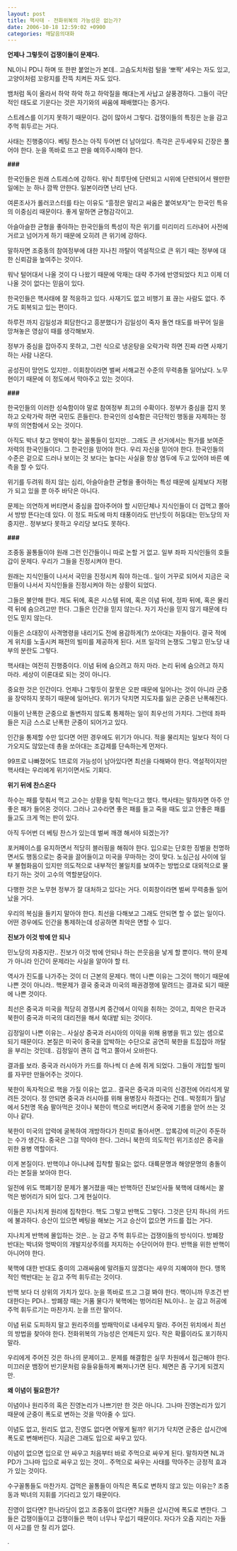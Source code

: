 ```yaml
---
layout: post
title: 핵사태 - 전화위복의 가능성은 없는가?
date: 2006-10-18 12:59:02 +0900
categories: 깨달음의대화
---
```

**언제나 그렇듯이 겁쟁이들이 문제다.** 

NL이니 PD니 하며 또 한판 붙었는가 본데.. 고슴도치처럼 털을 ‘뽀짝’ 세우는 자도 있고, 고양이처럼 꼬랑지를 잔뜩 치켜든 자도 있다. 

뱀처럼 독이 올라서 하악 하악 하고 하악질을 해대는게 사납고 살풍경하다. 그들이 극단적인 태도로 기운다는 것은 자기와의 싸움에 패배했다는 증거다. 

스트레스를 이기지 못하기 때문이다. 겁이 많아서 그렇다. 겁쟁이들의 특징은 눈을 감고 주먹 휘두르는 거다. 

사태는 진행중이다. 베팅 찬스는 아직 두어번 더 남아있다. 촉각은 곤두세우되 긴장은 풀어야 한다. 눈을 똑바로 뜨고 판을 예의주시해야 한다. 

**###**

한국인들은 원래 스트레스에 강하다. 워낙 최루탄에 단련되고 시위에 단련되어서 웬만한 일에는 눈 하나 깜짝 안한다. 일본이라면 난리 난다. 

여론조사가 롤러코스터를 타는 이유도 “흥정은 말리고 싸움은 붙여보자”는 한국인 특유의 이중심리 때문이다. 좋게 말하면 균형감각이고.

아슬아슬한 균형을 좋아하는 한국인들의 특성이 작은 위기를 미리미리 드러내어 사전에 거르고 넘어가게 하기 때문에 오히려 큰 위기에 강하다. 

말하자면 조중동의 참여정부에 대한 지나친 까탈이 역설적으로 큰 위기 때는 정부에 대한 신뢰감을 높여주는 것이다. 

워낙 털어대서 나올 것이 다 나왔기 때문에 악재는 대략 주가에 반영되었다 치고 이제 더 나올 것이 없다는 믿음이 있다. 

한국인들은 핵사태에 잘 적응하고 있다. 사재기도 없고 비행기 표 끊는 사람도 없다. 주가도 회복되고 있는 편이다. 

하루전 까지 김일성과 회담한다고 흥분했다가 김일성이 죽자 돌연 태도를 바꾸어 일을 망쳐놓은 영삼이 때를 생각해보자. 

정부가 중심을 잡아주지 못하고, 그런 식으로 냉온탕을 오락가락 하면 진짜 라면 사재기 하는 사람 나온다. 

공성진이 망언도 있지만.. 이회창이라면 벌써 서해교전 수준의 무력충돌 일어났다. 노무현이기 때문에 이 정도에서 막아주고 있는 것이다. 

**###**

한국인들의 이러한 성숙함이야 말로 참여정부 최고의 수확이다. 정부가 중심을 잡지 못하고 오락가락 하면 국민도 흔들린다. 한국인의 성숙함은 극단적인 행동을 자제하는 정부의 의연함에서 오는 것이다. 

아직도 박녀 찾고 멍박이 찾는 꼴통들이 있지만.. 그래도 큰 선거에서는 뭔가를 보여준 저력의 한국인들이다. 그 한국인을 믿어야 한다. 우리 자신을 믿어야 한다. 한국인들의 수준은 겉으로 드러나 보이는 것 보다는 높다는 사실을 항상 염두에 두고 있어야 바른 예측을 할 수 있다. 

위기를 두려워 하지 않는 심리, 아슬아슬한 균형을 좋아하는 특성 때문에 실제보다 저평가 되고 있을 뿐 아주 바닥은 아니다. 

문제는 의연하게 버티면서 중심을 잡아주어야 할 시민단체나 지식인들이 더 겁먹고 쫄아서 방방 뜬다는데 있다. 이 정도 파도에 마치 태풍이라도 만난듯이 허둥대는 민노당의 자중지란.. 정부보다 못하고 우리당 보다도 못하다. 

**###**

조중동 꼴통들이야 원래 그런 인간들이니 따로 논할 거 없고. 일부 좌파 지식인들의 호들갑이 문제다. 우리가 그들을 진정시켜야 한다. 

원래는 지식인들이 나서서 국민을 진정시켜 줘야 하는데.. 일이 거꾸로 되어서 지금은 국민들이 나서서 지식인들을 진정시켜야 하는 상황이 되었다. 

그들은 불안해 한다. 제도 뒤에, 혹은 시스템 뒤에, 혹은 이념 뒤에, 정파 뒤에, 혹은 물리력 뒤에 숨으려고만 한다. 그들은 인간을 믿지 않는다. 자기 자신을 믿지 않기 때문에 타인도 믿지 않는다. 

이들은 소대장이 사격명령을 내리기도 전에 용감하게(?) 쏘아대는 자들이다. 결국 적에게 위치를 노출시켜 패전의 빌미를 제공하게 된다. 서프 일각의 논쟁도 그렇고 민노당 내부의 분란도 그렇다.

핵사태는 여전히 진행중이다. 이념 뒤에 숨으려고 하지 마라. 논리 뒤에 숨으려고 하지 마라. 세상이 이론대로 되는 것이 아니다. 

중요한 것은 인간이다. 언제나 그렇듯이 잘못은 오판 때문에 일어나는 것이 아니라 군중을 장악하지 못하기 때문에 일어난다. 위기가 닥치면 지도자를 잃은 군중은 난폭해진다. 

이들이 난폭한 군중으로 돌변하지 않도록 통제하는 일이 최우선의 가치다. 그런데 좌파들은 지금 스스로 난폭한 군중이 되어가고 있다. 

인간을 통제할 수만 있다면 어떤 경우에도 위기가 아니다. 적을 물리치는 일보다 적이 다가오지도 않았는데 총을 쏘아대는 조갑제를 단속하는게 먼저다. 

99프로 나빠졌어도 1프로의 가능성이 남아있다면 최선을 다해봐야 한다. 역설적이지만 핵사태는 우리에게 위기이면서도 기회다. 

**위기 뒤에 찬스온다**

하수는 패를 맞춰서 먹고 고수는 상황을 맞춰 먹는다고 했다. 핵사태는 말하자면 아주 안좋은 패가 들어온 것이다. 그러나 고수라면 좋은 패를 들고 죽을 때도 있고 안좋은 패를 들고도 크게 먹는 판이 있다.

아직 두어번 더 베팅 찬스가 있는데 벌써 깨갱 해서야 되겠는가? 

포커페이스를 유지하면서 적당히 블러핑을 해줘야 한다. 입으로는 단호한 징벌을 천명하면서도 행동으로는 중국을 끌어들이고 미국을 무마하는 것이 맞다. 노심근심 사이에 일부 불협화음이 있지만 의도적으로 내부적인 불일치를 보여주는 방법으로 대외적으로 물타기 하는 것이 고수의 역할분담이다. 

다행한 것은 노무현 정부가 잘 대처하고 있다는 거다. 이회창이라면 벌써 무력충돌 일어났을 거다. 

우리의 복심을 들키지 말아야 한다. 최선을 다해보고 그래도 안되면 할 수 없는 일이다. 어떤 경우에도 인간을 통제하는데 성공하면 최악은 면할 수 있다. 

**진보가 이것 밖에 안 되나**

민노당의 자중지란.. 진보가 이것 밖에 안되나 하는 쓴웃음을 낳게 할 뿐이다. 핵이 문제가 아니라 인간이 문제라는 사실을 알아야 할 터. 

역사가 진도를 나가주는 것이 더 근본의 문제다. 핵이 나쁜 이유는 그것이 핵이기 때문에 나쁜 것이 아니라.. 핵문제가 결국 중국과 미국의 패권경쟁에 말려드는 결과로 되기 때문에 나쁜 것이다. 

최선은 중국과 미국을 적당히 경쟁시켜 중간에서 이익을 취하는 것이고, 최악은 한국과 북한이 중국과 미국의 대리전을 해서 쑥대밭 되는 것이다. 

김정일이 나쁜 이유는.. 사실상 중국과 러시아의 이익을 위해 용병을 뛰고 있는 셈으로 되기 때문이다. 본질은 미국이 중국을 압박하는 수단으로 공연히 북한을 트집잡아 까탈을 부리는 것인데.. 김정일이 괜히 겁 먹고 쫄아서 오바한다. 

결과를 보라. 중국과 러시아가 카드를 하나씩 더 손에 쥐게 되었다. 그들이 개입할 빌미를 자꾸만 만들어주는 것이다. 

북한이 독자적으로 핵을 가질 이유는 없고.. 결국은 중국과 미국의 신경전에 어리석게 말려든 것이다. 정 안되면 중국과 러시아를 위해 용병장사 하겠다는 건데.. 박정희가 월남에서 5천명 목숨 팔아먹은 것이나 북한이 핵으로 버티면서 중국에 기름을 얻어 쓰는 것이나 같다. 

북한이 미국의 압력에 굴복하여 개방하다가 친미로 돌아서면.. 압록강에 미군이 주둔하는 수가 생긴다. 중국은 그걸 막아야 한다. 그러니 북한의 의도적인 위기조성은 중국을 위한 용병 역할이다. 

이게 본질이다. 반핵이냐 아니냐에 집착할 필요는 없다. 대륙문명과 해양문명의 충돌이라는 본질을 보아야 한다. 

일전에 위도 핵폐기장 문제가 불거졌을 때는 반핵하던 진보인사들 북핵에 대해서는 꿀 먹은 벙어리가 되어 있다. 그게 현실이다. 

이들은 지나치게 원리에 집착한다. 핵도 그렇고 반핵도 그렇다. 그것은 단지 하나의 카드에 불과하다. 승산이 있으면 베팅을 해보는 거고 승산이 없으면 카드를 접는 거다. 

지나치게 반핵에 몰입하는 것은.. 눈 감고 주먹 휘두르는 겁쟁이들의 방식이다. 방폐장 반대는 박녀와 멍박이의 개발지상주의를 저지하는 수단이어야 한다. 반핵을 위한 반핵이 아니어야 한다.

북핵에 대한 반대도 중미의 고래싸움에 말려들지 않겠다는 새우의 지혜여야 한다. 맹목적인 핵반대는 눈 감고 주먹 휘두르는 것이다. 

반핵 보다 더 상위의 가치가 있다. 눈을 똑바로 뜨고 그걸 봐야 한다. 핵이니까 무조건 반대한다는 PD나.. 방폐장 때는 거품 물다가 북핵에는 벙어리된 NL이나.. 눈 감고 허공에 주먹 휘두르기는 마찬가지. 눈을 뜨란 말이다. 

이념 뒤로 도피하지 말고 원리주의를 방패막이로 내세우지 말라. 주어진 위치에서 최선의 방법을 찾아야 한다. 전화위복의 가능성은 언제든지 있다. 작은 확률이라도 포기하지 말라.

우리에게 주어진 것은 하나의 문제이고.. 문제를 해결함은 실무 차원에서 접근해야 한다. 미끄러운 뱀장어 반기문처럼 유들유들하게 빠져나가면 된다. 체면은 좀 구기게 되겠지만.

**왜 이념이 필요한가?**

이념이나 원리주의 혹은 진영논리가 나쁘기만 한 것은 아니다. 그나마 진영논리가 있기 때문에 군중이 폭도로 변하는 것을 막아줄 수 있다. 

이념도 없고, 원리도 없고, 진영도 없다면 어떻게 될까? 위기가 닥치면 군중은 삽시간에 폭도로 변해버린다. 지금은 그래도 입으로 싸우고 있다. 

이념이 없으면 입으로 안 싸우고 처음부터 바로 주먹으로 싸우게 된다. 말하자면 NL과 PD가 그나마 입으로 싸우고 있는 것이.. 주먹으로 싸우는 사태를 막아주는 긍정적 효과가 있는 것이다. 

수구꼴통들도 마찬가지. 겁먹은 꼴통들이 아직은 폭도로 변하지 않고 있는 이유는? 조중동과 박녀의 지휘를 기다리고 있기 때문이다. 

진영이 없다면? 한나라당이 없고 조중동이 없다면? 저들은 삽시간에 폭도로 변한다. 그들은 겁쟁이들이고 겁쟁이들은 핵이 너무나 무섭기 때문이다. 자다가 오줌 지리는 자들이 사고를 안 칠 리가 없다. 



.